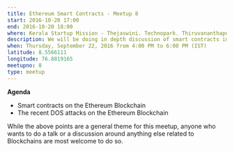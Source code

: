 ```yaml
---
title: Ethereum Smart Contracts - Meetup 8
start: 2016-10-20 17:00
end: 2016-10-20 18:00
where: Kerala Startup Mission - Thejaswini. Technopark. Thiruvananthapuram.
description: We will be doing in depth discussion of smart contracts in Ethereum.
when: Thursday, September 22, 2016 from 4:00 PM to 6:00 PM (IST)
latitude: 8.5566111
longitude: 76.8819165
meetupno: 8
type: meetup
---
```


**Agenda**   

* Smart contracts on the Ethereum Blockchain
* The recent DOS attacks on the Ethereum Blockchain

While the above points are a general theme for this meetup, anyone who wants to do a talk or a discussion around anything else related to Blockchains are most welcome to do so.